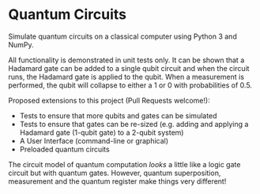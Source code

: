 Quantum Circuits
================

Simulate quantum circuits on a classical computer using Python 3 and NumPy.

All functionality is demonstrated in unit tests only.  It can be shown that a Hadamard gate can be added to a single qubit circuit and when the circuit runs, the Hadamard gate is applied to the qubit.  When a measurement is performed, the qubit will collapse to either a 1 or 0 with probabilities of 0.5.

Proposed extensions to this project (Pull Requests welcome!):
- Tests to ensure that more qubits and gates can be simulated
- Tests to ensure that gates can be re-sized (e.g. adding and applying a Hadamard gate (1-qubit gate) to a 2-qubit system)
- A User Interface (command-line or graphical)
- Preloaded quantum circuits

The circuit model of quantum computation <i>looks</i> a little like a logic gate circuit but with quantum gates.  However, quantum superposition, measurement and the quantum register make things very different!
